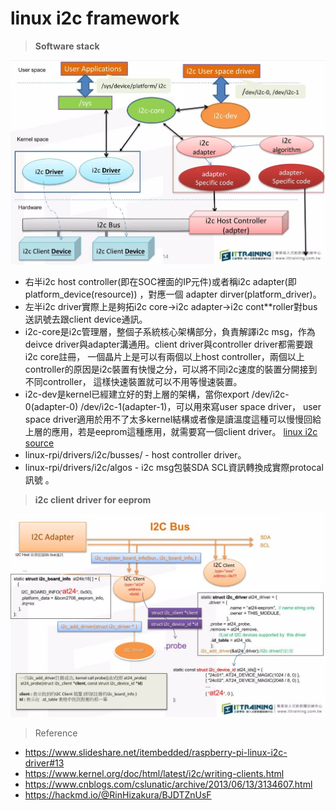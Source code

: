 # linux i2c framework
> **Software stack**<br>

![alt Software stack](https://github.com/chiweichiu/linux_driver/blob/main/utils/i2c_sofeware_stack.JPG)
- 右半i2c host controller(即在SOC裡面的IP元件)或者稱i2c adapter(即platform_device(resource)) ，對應一個 adapter dirver(platform_driver)。
- 左半i2c driver實際上是夠拓i2c core->i2c adapter->i2c cont**roller對bus送訊號去跟client device通訊。
- i2c-core是i2c管理層，整個子系統核心架構部分，負責解譯i2c msg，作為deivce driver與adapter溝通用。client driver與controller driver都需要跟i2c core註冊，
  一個晶片上是可以有兩個以上host controller，兩個以上controller的原因是i2c裝置有快慢之分，可以將不同i2c速度的裝置分開接到不同controller，
  這樣快速裝置就可以不用等慢速裝置。
- i2c-dev是kernel已經建立好的對上層的架構，當你export /dev/i2c-0(adapter-0) /dev/i2c-1(adapter-1)，可以用來寫user space driver，
  user space driver適用於用不了太多kernel結構或者像是讀溫度這種可以慢慢回給上層的應用，若是eeprom這種應用，就需要寫一個client driver。
  [linux i2c source](https://github.com/thenaran/linux-rpi/blob/master/drivers/i2c/)
- linux-rpi/drivers/i2c/busses/ - host controller driver。
- linux-rpi/drivers/i2c/algos - i2c msg包裝SDA SCL資訊轉換成實際protocal訊號 。

> **i2c client driver for eeprom**<br>

![alt Software stack](https://github.com/chiweichiu/linux_driver/blob/main/utils/i2c_client_driver.JPG)


> Reference<br>
- https://www.slideshare.net/itembedded/raspberry-pi-linux-i2c-driver#13
- https://www.kernel.org/doc/html/latest/i2c/writing-clients.html
- https://www.cnblogs.com/cslunatic/archive/2013/06/13/3134607.html
- https://hackmd.io/@RinHizakura/BJDTZnUsF
